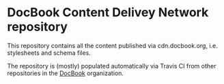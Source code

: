 # DocBook Content Delivey Network repository

This repository contains all the content published via
cdn.docbook.org, i.e. stylesheets and schema files.

The repository is (mostly) populated automatically via
Travis CI from other repositories in the
[DocBook](https://github.com/docbook) organization.
